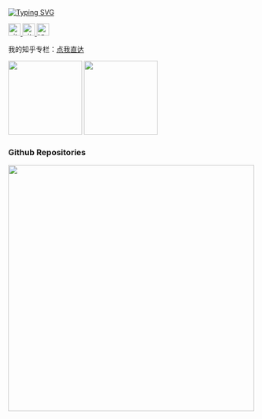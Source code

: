 <a href="https://git.io/typing-svg">
  <img src="https://readme-typing-svg.demolab.com?font=Fira+Code&duration=2000&pause=100&multiline=true&width=500&height=100&lines=AI+Engineer;Major+in+Computer+Vision" alt="Typing SVG" />
</a>
  
<p>
<a href="https://github.com/zgcr"> 
    <img src="https://komarev.com/ghpvc/?username=zgcr&color=blue" height="25px" alt="github follow" /> 
</a>
<a href="https://github.com/zgcr?tab=followers"> 
    <img src="https://img.shields.io/github/followers/zgcr?label=Followers&style=plastic" height="25px" alt="github follow" /> </a>
<a href="https://www.zhihu.com/column/c_1249719688055193600">
    <img src="https://img.shields.io/badge/知乎-0079FF.svg?style=plastic&logo=zhihu&logoColor=white" height="25px" alt="知乎" /></a>
</p> 

  
我的知乎专栏：[点我直达](https://www.zhihu.com/column/c_1249719688055193600)

<img src="https://github-readme-stats.vercel.app/api?username=zgcr&count_private=true&show_icons=true&theme=tokyonight&layout=compact"  height="150"> <img src="https://github-readme-stats.vercel.app/api/top-langs/?username=zgcr&theme=tokyonight&layout=compact" height="150">

### Github Repositories

<a href="https://github.com/zgcr/simpleAICV-pytorch-ImageNet-COCO-training">
  <img align="left" src="https://github-readme-stats.vercel.app/api/pin/?username=zgcr&repo=simpleAICV-pytorch-ImageNet-COCO-training&theme=tokyonight&bg_color=30,e96443,904e95&title_color=fff&text_color=fff"  width="500" />
</a>

